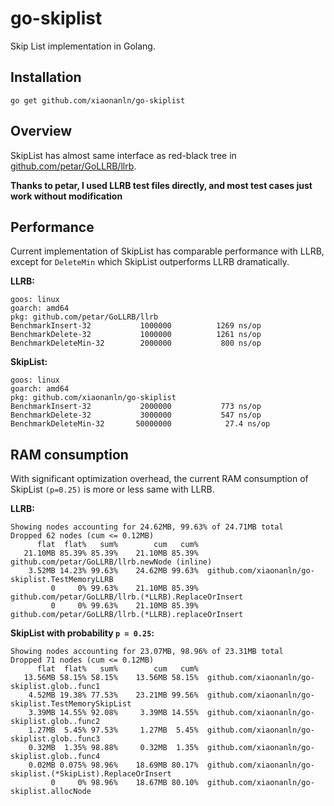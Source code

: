 # go-skiplist
Skip List implementation in Golang.

## Installation
`go get github.com/xiaonanln/go-skiplist`

## Overview
SkipList has almost same interface as red-black tree in [github.com/petar/GoLLRB/llrb](https://github.com/petar/GoLLRB).

**Thanks to petar, I used LLRB test files directly, and most test cases just work without modification**

## Performance
Current implementation of SkipList has comparable performance with LLRB, except for `DeleteMin` 
which SkipList outperforms LLRB dramatically.

**LLRB:**
```
goos: linux
goarch: amd64
pkg: github.com/petar/GoLLRB/llrb
BenchmarkInsert-32       	 1000000	      1269 ns/op
BenchmarkDelete-32       	 1000000	      1261 ns/op
BenchmarkDeleteMin-32    	 2000000	       800 ns/op
```

**SkipList:**  
```
goos: linux
goarch: amd64
pkg: github.com/xiaonanln/go-skiplist
BenchmarkInsert-32         	 2000000	       773 ns/op
BenchmarkDelete-32         	 3000000	       547 ns/op
BenchmarkDeleteMin-32      	50000000	        27.4 ns/op
```

## RAM consumption

With significant optimization overhead, the current RAM consumption of SkipList `(p=0.25)` is more or less same with LLRB. 

**LLRB:**
```
Showing nodes accounting for 24.62MB, 99.63% of 24.71MB total
Dropped 62 nodes (cum <= 0.12MB)
      flat  flat%   sum%        cum   cum%
   21.10MB 85.39% 85.39%    21.10MB 85.39%  github.com/petar/GoLLRB/llrb.newNode (inline)
    3.52MB 14.23% 99.63%    24.62MB 99.63%  github.com/xiaonanln/go-skiplist.TestMemoryLLRB
         0     0% 99.63%    21.10MB 85.39%  github.com/petar/GoLLRB/llrb.(*LLRB).ReplaceOrInsert
         0     0% 99.63%    21.10MB 85.39%  github.com/petar/GoLLRB/llrb.(*LLRB).replaceOrInsert
```

**SkipList with probability `p = 0.25`:**
```
Showing nodes accounting for 23.07MB, 98.96% of 23.31MB total
Dropped 71 nodes (cum <= 0.12MB)
      flat  flat%   sum%        cum   cum%
   13.56MB 58.15% 58.15%    13.56MB 58.15%  github.com/xiaonanln/go-skiplist.glob..func1
    4.52MB 19.38% 77.53%    23.21MB 99.56%  github.com/xiaonanln/go-skiplist.TestMemorySkipList
    3.39MB 14.55% 92.08%     3.39MB 14.55%  github.com/xiaonanln/go-skiplist.glob..func2
    1.27MB  5.45% 97.53%     1.27MB  5.45%  github.com/xiaonanln/go-skiplist.glob..func3
    0.32MB  1.35% 98.88%     0.32MB  1.35%  github.com/xiaonanln/go-skiplist.glob..func4
    0.02MB 0.075% 98.96%    18.69MB 80.17%  github.com/xiaonanln/go-skiplist.(*SkipList).ReplaceOrInsert
         0     0% 98.96%    18.67MB 80.10%  github.com/xiaonanln/go-skiplist.allocNode
```
